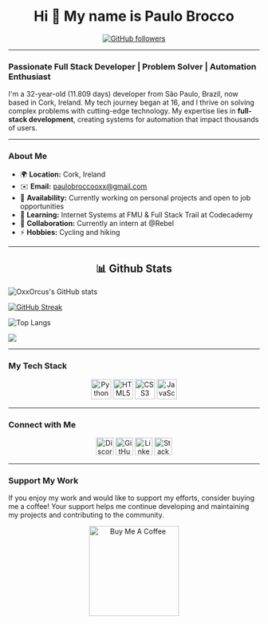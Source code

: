 <h1 align="center">Hi 👋 My name is Paulo Brocco</h1>

<p align="center">
  <a href="https://www.github.com/oxxorcus" target="_blank" rel="noreferrer">
    <img src="https://img.shields.io/github/followers/oxxorcus?logo=github&style=for-the-badge&color=3382ed&labelColor=171717" alt="GitHub followers"/>
  </a>
</p>

---

### Passionate Full Stack Developer | Problem Solver | Automation Enthusiast

I'm a 32-year-old (11.809 days) developer from São Paulo, Brazil, now based in Cork, Ireland. My tech journey began at 16, and I thrive on solving complex problems with cutting-edge technology. My expertise lies in **full-stack development**, creating systems for automation that impact thousands of users.

---

### About Me

- 🌍  **Location:** Cork, Ireland
- ✉️  **Email:** [paulobroccooxx@gmail.com](mailto:paulobroccooxx@gmail.com)
- 🚀  **Availability:** Currently working on personal projects and open to job opportunities
- 🧠  **Learning:** Internet Systems at FMU & Full Stack Trail at Codecademy
- 🤝  **Collaboration:** Currently an intern at @Rebel
- ⚡  **Hobbies:** Cycling and hiking

---

<h2 align="center">📊 Github Stats</h2>

  ![OxxOrcus's GitHub stats](https://github-readme-stats.vercel.app/api?username=OxxOrcus&show_icons=true&theme=radical)

  [![GitHub Streak](https://streak-stats.demolab.com?user=OxxOrcus&theme=radical)](https://git.io/streak-stats)

  ![Top Langs](https://github-readme-stats.vercel.app/api/top-langs/?username=OxxOrcus&layout=compact&theme=radical)

  ![](https://komarev.com/ghpvc/?username=OxxOrcus)

---
### My Tech Stack

<p align="center">
  <a href="https://www.python.org/" target="_blank" rel="noreferrer"><img src="https://raw.githubusercontent.com/danielcranney/readme-generator/main/public/icons/skills/python-colored.svg" width="40" height="40" alt="Python" title="Python - Expertise in building backend systems"/></a>
  <a href="https://developer.mozilla.org/en-US/docs/Glossary/HTML5" target="_blank" rel="noreferrer"><img src="https://raw.githubusercontent.com/danielcranney/readme-generator/main/public/icons/skills/html5-colored.svg" width="40" height="40" alt="HTML5" title="HTML5 - Crafting responsive and dynamic web pages"/></a>
  <a href="https://www.w3.org/" target="_blank" rel="noreferrer"><img src="https://raw.githubusercontent.com/danielcranney/readme-generator/main/public/icons/skills/css3-colored.svg" width="40" height="40" alt="CSS3" title="CSS3 - Styling modern web applications"/></a>
  <a href="https://developer.mozilla.org/en-US/docs/Web/JavaScript" target="_blank" rel="noreferrer"><img src="https://raw.githubusercontent.com/danielcranney/readme-generator/main/public/icons/skills/javascript-colored.svg" width="40" height="40" alt="JavaScript" title="JavaScript - Building interactive web experiences"/></a>
  </p>

---

### Connect with Me

<p align="center">
  <a href="https://discord.com/users/paulobrocco5755" target="_blank" rel="noreferrer"><img src="https://raw.githubusercontent.com/danielcranney/readme-generator/main/public/icons/socials/discord.svg" width="35" height="35" alt="Discord"/></a>
  <a href="https://www.github.com/OxxOrcus" target="_blank" rel="noreferrer"><img src="https://raw.githubusercontent.com/danielcranney/readme-generator/main/public/icons/socials/github-dark.svg" width="35" height="35" alt="GitHub"/></a>
  <a href="https://www.linkedin.com/in/paulo-brocco/" target="_blank" rel="noreferrer"><img src="https://raw.githubusercontent.com/danielcranney/readme-generator/main/public/icons/socials/linkedin.svg" width="35" height="35" alt="LinkedIn"/></a>
  <a href="https://stackoverflow.com/users/21707769/paulo-brocco" target="_blank" rel="noreferrer"><img src="https://raw.githubusercontent.com/danielcranney/readme-generator/main/public/icons/socials/stackoverflow.svg" width="35" height="35" alt="Stack Overflow"/></a>
</p>

---


### Support My Work

If you enjoy my work and would like to support my efforts, consider buying me a coffee! Your support helps me continue developing and maintaining my projects and contributing to the community.

<p align="center">
  <a href="https://www.buymeacoffee.com/OxxOrcusPBROCCO">
    <img src="https://cdn.buymeacoffee.com/buttons/v2/default-yellow.png" width="180" alt="Buy Me A Coffee"/>
  </a>
</p>
